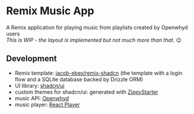 # Remix Music App

A Remix application for playing music from playlists created by Openwhyd users\
*This is WIP - the layout is implemented but not much more than that.* 😉

## Development

- Remix template: [jacob-ebey/remix-shadcn](https://github.com/jacob-ebey/remix-shadcn/) (the template with a login flow and a SQLite database backed by Drizzle ORM)
- UI library: [shadcn/ui](https://ui.shadcn.com/)
- custom themes for shadcn/ui: generated with [ZippyStarter](https://zippystarter.com/tools/shadcn-ui-theme-generator)
- music API: [Openwhyd](https://github.com/openwhyd/openwhyd)
- music player: [React Player](https://github.com/CookPete/react-player)
